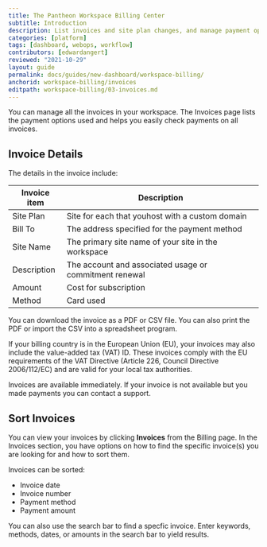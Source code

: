 ```yaml
---
title: The Pantheon Workspace Billing Center
subtitle: Introduction
description: List invoices and site plan changes, and manage payment options in the New Dashboard.
categories: [platform]
tags: [dashboard, webops, workflow]
contributors: [edwardangert]
reviewed: "2021-10-29"
layout: guide
permalink: docs/guides/new-dashboard/workspace-billing/
anchorid: workspace-billing/invoices
editpath: workspace-billing/03-invoices.md
---
```


You can manage all the invoices in your workspace. The Invoices page lists the payment options used and helps you easily check payments on all invoices.


## Invoice Details

The details in the invoice include:

|Invoice item| Description|
|------------|------------|
|Site Plan| Site for each that youhost with a custom domain|
|Bill To| The address specified for the payment method|
|Site Name| The primary site name of your site in the workspace|
|Description| The account and associated usage or commitment renewal
|Amount| Cost for subscription|
|Method| Card used|

You can download the invoice as a PDF or CSV file. You can also print the PDF or import the CSV into a spreadsheet program.

If your billing country is in the European Union (EU), your invoices may also include the value-added tax (VAT) ID.
These invoices comply with the EU requirements of the VAT Directive (Article 226, Council Directive 2006/112/EC) and are valid for your local tax authorities. 

Invoices are available immediately. If your invoice is not available but you made payments you can contact a support. 


## Sort Invoices

You can view your invoices by clicking **Invoices** from the Billing page. In the Invoices section, you have options on how to find the specific invoice(s) you are looking for and how to sort them.

Invoices can be sorted:

* Invoice date
* Invoice number
* Payment method
* Payment amount

You can also use the search bar to find a specfic invoice. Enter keywords, methods, dates, or amounts in the search bar to yield results.



